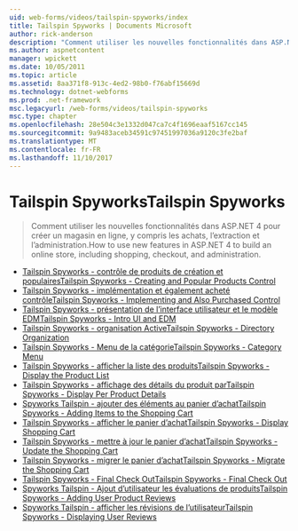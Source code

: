 ```yaml
---
uid: web-forms/videos/tailspin-spyworks/index
title: Tailspin Spyworks | Documents Microsoft
author: rick-anderson
description: "Comment utiliser les nouvelles fonctionnalités dans ASP.NET 4 pour créer un magasin en ligne, y compris les achats, l’extraction et l’administration."
ms.author: aspnetcontent
manager: wpickett
ms.date: 10/05/2011
ms.topic: article
ms.assetid: 8aa371f8-913c-4ed2-98b0-f76abf15669d
ms.technology: dotnet-webforms
ms.prod: .net-framework
msc.legacyurl: /web-forms/videos/tailspin-spyworks
msc.type: chapter
ms.openlocfilehash: 28e504c3e1332d047ca7c4f1696eaaf5167cc145
ms.sourcegitcommit: 9a9483aceb34591c97451997036a9120c3fe2baf
ms.translationtype: MT
ms.contentlocale: fr-FR
ms.lasthandoff: 11/10/2017
---
```

<a name="tailspin-spyworks"></a><span data-ttu-id="dd13c-103">Tailspin Spyworks</span><span class="sxs-lookup"><span data-stu-id="dd13c-103">Tailspin Spyworks</span></span>
====================
> <span data-ttu-id="dd13c-104">Comment utiliser les nouvelles fonctionnalités dans ASP.NET 4 pour créer un magasin en ligne, y compris les achats, l’extraction et l’administration.</span><span class="sxs-lookup"><span data-stu-id="dd13c-104">How to use new features in ASP.NET 4 to build an online store, including shopping, checkout, and administration.</span></span>


- [<span data-ttu-id="dd13c-105">Tailspin Spyworks - contrôle de produits de création et populaires</span><span class="sxs-lookup"><span data-stu-id="dd13c-105">Tailspin Spyworks - Creating and Popular Products Control</span></span>](tailspin-spyworks-creating-and-using-the-popular-products-control.md)
- [<span data-ttu-id="dd13c-106">Tailspin Spyworks - implémentation et également acheté contrôle</span><span class="sxs-lookup"><span data-stu-id="dd13c-106">Tailspin Spyworks - Implementing and Also Purchased Control</span></span>](tailspin-spyworks-implementing-and-using-the-also-purchased-control.md)
- [<span data-ttu-id="dd13c-107">Tailspin Spyworks - présentation de l’interface utilisateur et le modèle EDM</span><span class="sxs-lookup"><span data-stu-id="dd13c-107">Tailspin Spyworks - Intro UI and EDM</span></span>](tailspin-spyworks-intro-ui-and-edm.md)
- [<span data-ttu-id="dd13c-108">Tailspin Spyworks - organisation Active</span><span class="sxs-lookup"><span data-stu-id="dd13c-108">Tailspin Spyworks - Directory Organization</span></span>](tailspin-spyworks-directory-organization.md)
- [<span data-ttu-id="dd13c-109">Tailspin Spyworks - Menu de la catégorie</span><span class="sxs-lookup"><span data-stu-id="dd13c-109">Tailspin Spyworks - Category Menu</span></span>](tailspin-spyworks-category-menu.md)
- [<span data-ttu-id="dd13c-110">Tailspin Spyworks - afficher la liste des produits</span><span class="sxs-lookup"><span data-stu-id="dd13c-110">Tailspin Spyworks - Display the Product List</span></span>](tailspin-spyworks-display-the-product-list.md)
- [<span data-ttu-id="dd13c-111">Tailspin Spyworks - affichage des détails du produit par</span><span class="sxs-lookup"><span data-stu-id="dd13c-111">Tailspin Spyworks - Display Per Product Details</span></span>](tailspin-spyworks-display-per-product-details.md)
- [<span data-ttu-id="dd13c-112">Spyworks Tailspin - ajouter des éléments au panier d’achat</span><span class="sxs-lookup"><span data-stu-id="dd13c-112">Tailspin Spyworks - Adding Items to the Shopping Cart</span></span>](tailspin-spyworks-adding-items-to-the-shopping-cart.md)
- [<span data-ttu-id="dd13c-113">Tailspin Spyworks - afficher le panier d’achat</span><span class="sxs-lookup"><span data-stu-id="dd13c-113">Tailspin Spyworks - Display Shopping Cart</span></span>](tailspin-spyworks-display-shopping-cart.md)
- [<span data-ttu-id="dd13c-114">Tailspin Spyworks - mettre à jour le panier d’achat</span><span class="sxs-lookup"><span data-stu-id="dd13c-114">Tailspin Spyworks - Update the Shopping Cart</span></span>](tailspin-spyworks-update-the-shopping-cart.md)
- [<span data-ttu-id="dd13c-115">Tailspin Spyworks - migrer le panier d’achat</span><span class="sxs-lookup"><span data-stu-id="dd13c-115">Tailspin Spyworks - Migrate the Shopping Cart</span></span>](tailspin-spyworks-migrate-the-shopping-cart.md)
- [<span data-ttu-id="dd13c-116">Tailspin Spyworks - Final Check Out</span><span class="sxs-lookup"><span data-stu-id="dd13c-116">Tailspin Spyworks - Final Check Out</span></span>](tailspin-spyworks-final-check-out.md)
- [<span data-ttu-id="dd13c-117">Spyworks Tailspin - Ajout d’utilisateur les évaluations de produits</span><span class="sxs-lookup"><span data-stu-id="dd13c-117">Tailspin Spyworks - Adding User Product Reviews</span></span>](tailspin-spyworks-adding-user-product-reviews.md)
- [<span data-ttu-id="dd13c-118">Spyworks Tailspin - afficher les révisions de l’utilisateur</span><span class="sxs-lookup"><span data-stu-id="dd13c-118">Tailspin Spyworks - Displaying User Reviews</span></span>](tailspin-spyworks-displaying-user-reviews.md)
